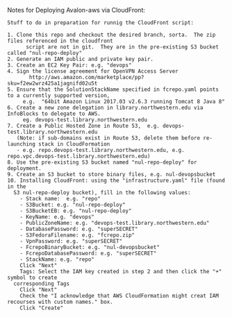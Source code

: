 Notes for Deploying Avalon-aws via CloudFront:

    Stuff to do in preparation for runnig the CloudFront script:

    1. Clone this repo and checkout the desired branch, sorta.  The zip files referenced in the cloudfront
          script are not in git.  They are in the pre-existing S3 bucket called "nul-repo-deploy"
    2. Generate an IAM public and private key pair.
    3. Create an EC2 Key Pair: e.g. "devops"
    4. Sign the license agreement for OpenVPN Access Server
           http://aws.amazon.com/marketplace/pp?sku=f2ew2wrz425a1jagnifd02u5t
    5. Ensure that the SolutionStackName specified in fcrepo.yaml points to a currently supported version,
         e.g.  "64bit Amazon Linux 2017.03 v2.6.3 running Tomcat 8 Java 8"
    6. Create a new zone delegation in library.northwestern.edu via InfoBlocks to delegate to AWS.  
         eg. devops-test.library.northwestern.edu
    7. Create a Public Hosted Zone in Route 53,  e.g. devops-test.library.northwestern.edu
       (Note: if sub-domains exist in Route 53, delete them before re-launching stack in CloudFormation
       - e.g. repo.devops-test.library.northwestern.edu, e.g. repo.vpc.devops-test.library.northwestern.edu)
    8. Use the pre-existing S3 bucket named "nul-repo-deploy" for deployment.
    9. Create an S3 bucket to store binary files, e.g. nul-devopsbucket
    10. Installing CloudFront: using the "infrastructure.yaml" file (found in the 
   	  S3 nul-repo-deploy bucket), fill in the following values:
        - Stack name:  e.g. "repo"
        - S3Bucket: e.g. "nul-repo-deploy"
        - S3BucketEB: e.g. "nul-repo-deploy"
        - KeyName: e.g. "devops"
        - PublicZoneName: e.g. "devops-test.library.northwestern.edu"
        - DatabasePassword: e.g. "superSECRET"
        - S3FedoraFilename: e.g. "fcrepo.zip"
        - VpnPassword: e.g. "superSECRET"
        - FcrepoBinaryBucket: e.g. "nul-devopsbucket"
        - FcrepoDatabasePassword: e.g. "superSECRET"
        - StackName: e.g. "repo"
        Click "Next"
        Tags: Select the IAM key created in step 2 and then click the "+" symbol to create 
	  corresponding Tags
        Click "Next"
        Check the "I acknowledge that AWS CloudFormation might creat IAM recourses with custom names." box.
        Click "Create"

